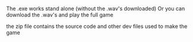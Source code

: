 The .exe works stand alone (without the .wav's downloaded)
Or you can download the .wav's and play the full game

the zip file contains the source code and other dev files used to make the game
